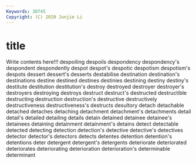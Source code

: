 ```yaml
---
Keywords: 30745
Copyright: (C) 2020 Junjie Li
---
```


# title

Write contents here!!!
despoiling 
despoils 
despondency 
despondency's 
despondent 
despondently 
despot 
despot's
despotic 
despotism 
despotism's 
despots 
dessert 
dessert's 
desserts 
destabilise 
destination 
destination's
destinations 
destine 
destined 
destines 
destinies 
destining 
destiny 
destiny's 
destitute 
destitution
destitution's 
destroy 
destroyed 
destroyer 
destroyer's 
destroyers 
destroying 
destroys 
destruct 
destruct's
destructed 
destructible 
destructing 
destruction 
destruction's 
destructive 
destructively 
destructiveness 
destructiveness's 
destructs
desultory 
detach 
detachable 
detached 
detaches 
detaching 
detachment 
detachment's 
detachments 
detail
detail's 
detailed 
detailing 
details 
detain 
detained 
detainee 
detainee's 
detainees 
detaining
detainment 
detainment's 
detains 
detect 
detectable 
detected 
detecting 
detection 
detection's 
detective
detective's 
detectives 
detector 
detector's 
detectors 
detects 
detentes 
detention 
detention's 
detentions
deter 
detergent 
detergent's 
detergents 
deteriorate 
deteriorated 
deteriorates 
deteriorating 
deterioration 
deterioration's
determinable 
determinant 

